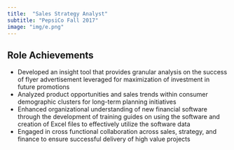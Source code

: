 ```yaml
---
title:  "Sales Strategy Analyst"
subtitle: "PepsiCo Fall 2017"
image: "img/e.png"
---
```


## Role Achievements
- Developed an insight tool that provides granular analysis on the success of flyer advertisement leveraged for maximization of investment in future promotions
- Analyzed product opportunities and sales trends within consumer demographic clusters for long-term planning initiatives
- Enhanced organizational understanding of new financial software through the development of training guides on using the software and creation of Excel files to effectively utilize the software data
- Engaged in cross functional collaboration across sales, strategy, and finance to ensure successful delivery of high value projects